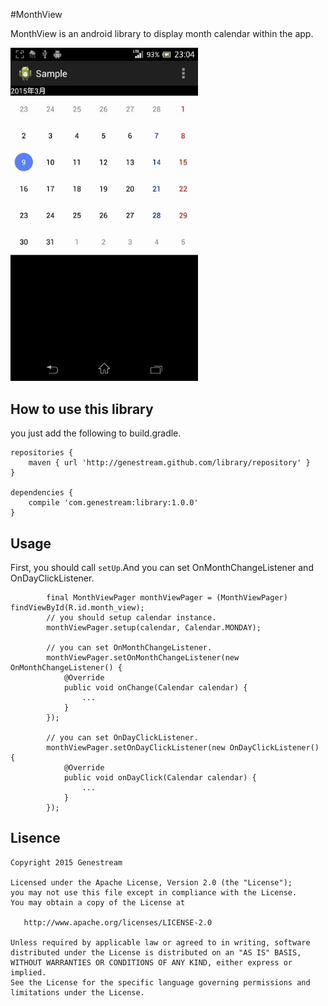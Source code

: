 #MonthView

MonthView is an android library to display month calendar within the app. 

<img src="https://raw.githubusercontent.com/genestream/MonthView/gh-pages/demo/month_view.gif" width=300 />

## How to use this library

you just add the following to build.gradle.

```
repositories {
    maven { url 'http://genestream.github.com/library/repository' }
}

dependencies {
    compile 'com.genestream:library:1.0.0' 
}
```

## Usage

First, you should call `setUp`.And you can set OnMonthChangeListener and OnDayClickListener.

```
        final MonthViewPager monthViewPager = (MonthViewPager) findViewById(R.id.month_view);
        // you should setup calendar instance.
        monthViewPager.setup(calendar, Calendar.MONDAY);
        
        // you can set OnMonthChangeListener.
        monthViewPager.setOnMonthChangeListener(new OnMonthChangeListener() {
            @Override
            public void onChange(Calendar calendar) {
                ...
            }
        });
        
        // you can set OnDayClickListener.
        monthViewPager.setOnDayClickListener(new OnDayClickListener() {
            @Override
            public void onDayClick(Calendar calendar) {
                ...
            }
        });
```

## Lisence

```
Copyright 2015 Genestream

Licensed under the Apache License, Version 2.0 (the "License");
you may not use this file except in compliance with the License.
You may obtain a copy of the License at

   http://www.apache.org/licenses/LICENSE-2.0

Unless required by applicable law or agreed to in writing, software
distributed under the License is distributed on an "AS IS" BASIS,
WITHOUT WARRANTIES OR CONDITIONS OF ANY KIND, either express or implied.
See the License for the specific language governing permissions and
limitations under the License.
```
